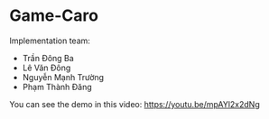 # Game-Caro

Implementation team:
- Trần Đông Ba
- Lê Văn Đông
- Nguyễn Mạnh Trường
- Phạm Thành Đăng

You can see the demo in this video: https://youtu.be/mpAYl2x2dNg
